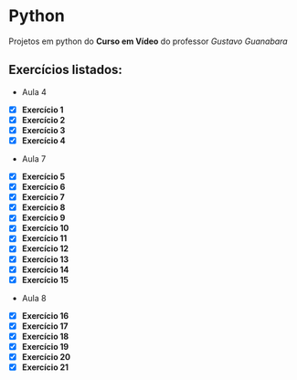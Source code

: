 # Python 
 Projetos em python do **Curso em Vídeo** do professor *Gustavo Guanabara*
 
 ## Exercícios listados:
 
 * Aula 4
 - [x] **Exercício 1**
 - [x] **Exercício 2**
 - [x] **Exercício 3**
 - [x] **Exercício 4**
 
 * Aula 7
 - [x] **Exercício 5**
 - [x] **Exercício 6**
 - [x] **Exercício 7**
 - [x] **Exercício 8**
 - [x] **Exercício 9**
 - [x] **Exercício 10**
 - [x] **Exercício 11**
 - [x] **Exercício 12**
 - [x] **Exercício 13**
 - [x] **Exercício 14**
 - [x] **Exercício 15** 
 
  * Aula 8
 - [x] **Exercício 16**
 - [x] **Exercício 17**
 - [x] **Exercício 18**
 - [x] **Exercício 19**
 - [x] **Exercício 20**
 - [x] **Exercício 21**

